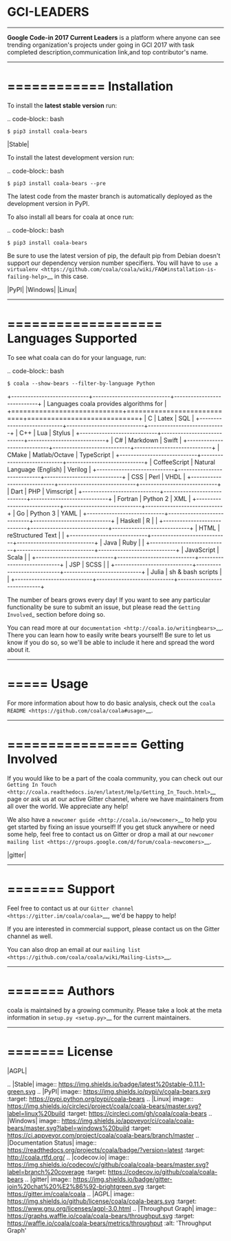 # GCI-LEADERS


***

**Google Code-in 2017 Current Leaders** is a platform where anyone can see trending organization's projects under going in GCI 2017 with task completed description,communication link,and top contributor's name.


***


============
Installation
============

To install the **latest stable version** run:

.. code-block:: bash

    $ pip3 install coala-bears

|Stable|

To install the latest development version run:

.. code-block:: bash

    $ pip3 install coala-bears --pre

The latest code from the master branch is automatically deployed as the
development version in PyPI.

To also install all bears for coala at once run:

.. code-block:: bash

    $ pip3 install coala-bears

Be sure to use the latest version of pip, the default pip from Debian doesn't
support our dependency version number specifiers. You will have to `use a
virtualenv <https://github.com/coala/coala/wiki/FAQ#installation-is-failing-help>`__
in this case.

|PyPI| |Windows| |Linux|

-----

===================
Languages Supported
===================

To see what coala can do for your language, run:

.. code-block:: bash

    $ coala --show-bears --filter-by-language Python

+----------------------------+----------------------------+----------------------------+
|                        Languages coala provides algorithms for                       |
+============================+============================+============================+
| C                          | Latex                      | SQL                        |
+----------------------------+----------------------------+----------------------------+
| C++                        | Lua                        | Stylus                     |
+----------------------------+----------------------------+----------------------------+
| C#                         | Markdown                   | Swift                      |
+----------------------------+----------------------------+----------------------------+
| CMake                      | Matlab/Octave              | TypeScript                 |
+----------------------------+----------------------------+----------------------------+
| CoffeeScript               | Natural Language (English) | Verilog                    |
+----------------------------+----------------------------+----------------------------+
| CSS                        | Perl                       | VHDL                       |
+----------------------------+----------------------------+----------------------------+
| Dart                       | PHP                        | Vimscript                  |
+----------------------------+----------------------------+----------------------------+
| Fortran                    | Python 2                   | XML                        |
+----------------------------+----------------------------+----------------------------+
| Go                         | Python 3                   | YAML                       |
+----------------------------+----------------------------+----------------------------+
| Haskell                    | R                          |                            |
+----------------------------+----------------------------+----------------------------+
| HTML                       | reStructured Text          |                            |
+----------------------------+----------------------------+----------------------------+
| Java                       | Ruby                       |                            |
+----------------------------+----------------------------+----------------------------+
| JavaScript                 | Scala                      |                            |
+----------------------------+----------------------------+----------------------------+
| JSP                        | SCSS                       |                            |
+----------------------------+----------------------------+----------------------------+
| Julia                      | sh & bash scripts          |                            |
+----------------------------+----------------------------+----------------------------+

The number of bears grows every day! If you want to see any particular
functionality be sure to submit an issue, but please read the `Getting Involved`_
section before doing so.

You can read more at our `documentation <http://coala.io/writingbears>`__.
There you can learn how to easily write bears yourself! Be sure to let us know
if you do so, so we'll be able to include it here and spread the word about it.

-----

=====
Usage
=====

For more information about how to do basic analysis, check out the
`coala README <https://github.com/coala/coala#usage>`__.

-----

================
Getting Involved
================

If you would like to be a part of the coala community, you can check out our
`Getting In Touch <http://coala.readthedocs.io/en/latest/Help/Getting_In_Touch.html>`__
page or ask us at our active Gitter channel, where we have maintainers from
all over the world. We appreciate any help!

We also have a
`newcomer guide <http://coala.io/newcomer>`__
to help you get started by fixing an issue yourself! If you get stuck anywhere
or need some help, feel free to contact us on Gitter or drop a mail at our
`newcomer mailing list <https://groups.google.com/d/forum/coala-newcomers>`__.

|gitter|

-----

=======
Support
=======

Feel free to contact us at our `Gitter channel <https://gitter.im/coala/coala>`__, we'd be happy to help!

If you are interested in commercial support, please contact us on the Gitter
channel as well.

You can also drop an email at our
`mailing list <https://github.com/coala/coala/wiki/Mailing-Lists>`__.

-----

=======
Authors
=======

coala is maintained by a growing community. Please take a look at the
meta information in `setup.py <setup.py>`__ for the current maintainers.

-----

=======
License
=======

|AGPL|


.. |Stable| image:: https://img.shields.io/badge/latest%20stable-0.11.1-green.svg
.. |PyPI| image:: https://img.shields.io/pypi/v/coala-bears.svg
   :target: https://pypi.python.org/pypi/coala-bears
.. |Linux| image:: https://img.shields.io/circleci/project/coala/coala-bears/master.svg?label=linux%20build
   :target: https://circleci.com/gh/coala/coala-bears
.. |Windows| image:: https://img.shields.io/appveyor/ci/coala/coala-bears/master.svg?label=windows%20build
   :target: https://ci.appveyor.com/project/coala/coala-bears/branch/master
.. |Documentation Status| image:: https://readthedocs.org/projects/coala/badge/?version=latest
   :target: http://coala.rtfd.org/
.. |codecov.io| image:: https://img.shields.io/codecov/c/github/coala/coala-bears/master.svg?label=branch%20coverage
   :target: https://codecov.io/github/coala/coala-bears
.. |gitter| image:: https://img.shields.io/badge/gitter-join%20chat%20%E2%86%92-brightgreen.svg
   :target: https://gitter.im/coala/coala
.. |AGPL| image:: https://img.shields.io/github/license/coala/coala-bears.svg
   :target: https://www.gnu.org/licenses/agpl-3.0.html
.. |Throughput Graph| image:: https://graphs.waffle.io/coala/coala-bears/throughput.svg
   :target: https://waffle.io/coala/coala-bears/metrics/throughput
   :alt: 'Throughput Graph'
